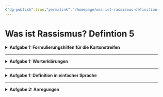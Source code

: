 ```yaml
---
{"dg-publish":true,"permalink":"/homepage/was-ist-rassismus-definition-5/"}
---
```


# Was ist Rassismus? Defintion 5

<details>
    <summary><b>Aufgabe 1: Formulierungshilfen für die Kartonstreifen</b></summary>
<u>Rassismus...</u><ul>
    <li>... ist gekennzeichnet durch...</li>
    <li>... kann sich zeigen in ...</li>
    <li>... basiert auf der Annahme, dass ...</li>
    <li>... klassifiziert Menschen nach ...</li>
    <li>... kann erkannt werden an ...</li>
    <li>... zeigt/äußert sind in/durch ...</li></ul>
</details>

<hr style="border-color: light grey;">

<details>
    <summary><b>Aufgabe 1: Worterklärungen</b></summary>
<ul>
    <li><u>unintendiert:</u> nicht beabsichtigt</li> 
</details>

<hr style="border-color: light grey;">

<details>
    <summary><b>Aufgabe 1: Definition in einfacher Sprache</b></summary>
</br>Rassismus zeigt sich auf viele verschiedene Arten. Zum Beispiel kann er in Schulen, bei der Arbeit oder durch Behörden auftreten, wenn bestimmte Gruppen von Menschen unfair behandelt werden. Rassismus kann auch in Filmen oder im Fernsehen sichtbar sein, wenn bestimmte Rassen oder Ethnien auf stereotypische Weisen dargestellt werden. Manchmal erleben Menschen im Alltag rassistische Beleidigungen oder Verletzungen. Es gibt aber auch Handlungen, die nicht böswillig sind und trotzdem rassistische Folgen haben können.
</details>

<hr style="border-color: light grey;">

<details>
    <summary><b>Aufgabe 2: Anregungen</b></summary>
<ul>
    <li>Sowohl ein Mann aus Somalia mit hervorragenden Qualifikationen und einem Jobangebot in Deutschland als auch ein Mann aus Frankreich mit ähnlichen Qualifikationen und einem Jobangebot stellen bei der Einwanderungsbehörde einen Antrag für ein Arbeitsvisum. Beschreibe, wie in diesem Fall Rassismus "als institutionelle Diskrimminierung durch Behörden" aussehen könnte.</li></ul>
    <ul><li>Zum Halbjahr des vierten Schuljahres schreibt eine Lehrerin Empfehlungen der Schule über den weiteren Schulbesuch der Kinder. Zwei Kinder in der Klasse haben die gleichen Leistungen. Eines der Kinder stammt aus einer türkischen Familie, das andere aus einer deutschen Familie. Erkläre, welche Empfehlungen die Lehrerin jeweils aussprechen würde, wenn es zu Rassismus "im Bildungssystem" kommen würde.</li></ul>
    <ul><li>Formuliere mögliche interne Richtlinien eines Unternehmens, die als Beispiele für Rassismus "auf dem Arbeitsmarkt" dienen können.</li></ul>
   <ul><li>Personen mit "afro" getragenen Haaren werden oft von Fremden gebeten, ihr Haar berühren zu dürfen. Erläutere, inwiefern dies ein Beispiel für "alltägliche Entwürdigungen und Verletzungen" ist. Erkläre auch, ob dies "unbewusst und unintendiert rassistische Auswirkungen hat".</li>
    </ul>
</details>
